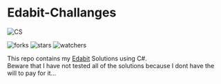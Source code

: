 # Edabit-Challanges

![CS](https://img.shields.io/badge/language-CS-blue?style=for-the-badge)

![forks](https://img.shields.io/github/forks/JohanFrom/Edabit-Challenges?style=social)
![stars](https://img.shields.io/github/stars/JohanFrom/Edabit-Challenges?style=social)
![watchers](https://img.shields.io/github/watchers/JohanFrom/Edabit-Challenges?style=social)

This repo contains my [Edabit](https://edabit.com/challenges) Solutions using C#. </br>
Beware that I have not tested all of the solutions because I dont have the will to pay for it...
